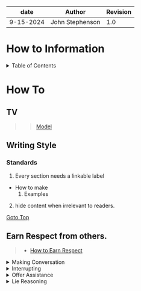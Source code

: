 | date | Author | Revision |
| ------- |--------------- |------- |
| 9-15-2024 | John Stephenson | 1.0 |  

# How to Information  
  
<details>  
<summary>Table of Contents</summary>  

1. [How To](#how-to) <br>
    1.1. [TV](#tv) <br>
2. [Writing Style](#writing-style) <br>
    2.1. [Standards](#standards) <br>
3. [Earn Respect from Others](#earn-respect-from-others) <br>

</details>   

# How To  <a name="how-to"> <br>

## TV
>> [Model](#UN55TU850DFXZA)  

## Writing Style  
### Standards  

1. Every section needs a linkable label 
  * How to make  
    1. Examples   
2. hide content when irrelevant to readers.

[Goto Top](#how-to-information)  

## Earn Respect from others.  

> - [How to Earn Respect](https://m.youtube.com/watch?v=qJWlbuArNf4)  

<details>
  <summary>Making Conversation</summary>  
Do NOT say an individual's name and then keep walking away.  

That's not being friendly or outgoing.  

What you're doing is showing you're more important than the individual you just said their name.  

if you want to acknowledge an individual's presence, say something as, 'Hi { name of individual} I would like to talk with you later when we're both not as busy'.  
</details>  

<details>  
<summary>Interrupting</summary>

when you see someone looking at their mobile phone, don't interrupt.  
Say something along the lines of: "Excuse me, I hate to change your thought pattern.  I'd like to talk with you when you're free or not as busy.  

[Goto Top](#how-to-information)  

</details>

<details>  
<summary>Offer Assistance</summary>
  
offer to assist any way you can.  Even if it means you send the individual to someone more knowledgeable than you.  

[Goto Top](#how-to-information)  

</details>  

<details> 
<summary>Lie Reasoning</summary>
Don't lie.  Not even a little lie.  

you don't know what the other person(s) knows.  

You may get exposed in your own deception.   

[Goto Top](#how-to-information)  

</details>  

